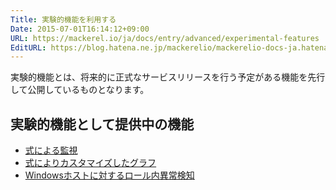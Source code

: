 ```yaml
---
Title: 実験的機能を利用する
Date: 2015-07-01T16:14:12+09:00
URL: https://mackerel.io/ja/docs/entry/advanced/experimental-features
EditURL: https://blog.hatena.ne.jp/mackerelio/mackerelio-docs-ja.hatenablog.mackerel.io/atom/entry/8454420450099750812
---
```


実験的機能とは、将来的に正式なサービスリリースを行う予定がある機能を先行して公開しているものとなります。  

## 実験的機能として提供中の機能

- [式による監視](https://mackerel.io/ja/docs/entry/expression-monitoring)
- [式によりカスタマイズしたグラフ](https://mackerel.io/ja/docs/entry/advanced/advanced-graph)
- [Windowsホストに対するロール内異常検知](https://mackerel.io/ja/docs/entry/howto/anomaly-detection-for-roles)
